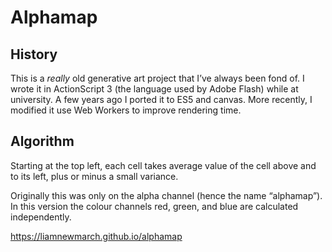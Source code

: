 # Alphamap

## History

This is a _really_ old generative art project that I’ve always been fond of. I wrote it in ActionScript 3 (the language used by Adobe Flash) while at university. A few years ago I ported it to ES5 and canvas. More recently, I modified it use Web Workers to improve rendering time.

## Algorithm

Starting at the top left, each cell takes average value of the cell above and to its left, plus or minus a small variance.

Originally this was only on the alpha channel (hence the name “alphamap”). In this version the colour channels red, green, and blue are calculated independently.

https://liamnewmarch.github.io/alphamap
